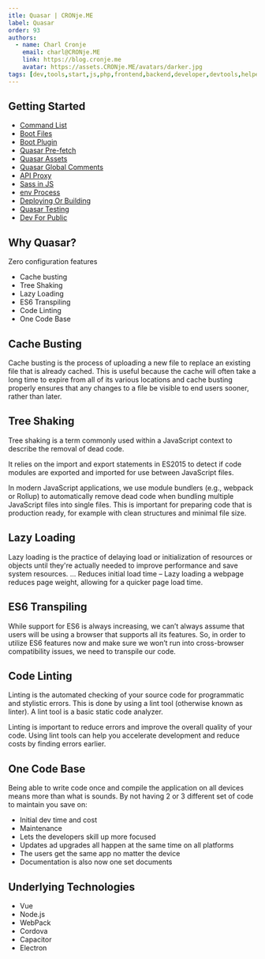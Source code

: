 ```yaml
---
itle: Quasar | CRONje.ME
label: Quasar
order: 93
authors:
  - name: Charl Cronje
    email: charl@CRONje.ME
    link: https://blog.cronje.me
    avatar: https://assets.CRONje.ME/avatars/darker.jpg
tags: [dev,tools,start,js,php,frontend,backend,developer,devtools,helpers,log]
---
```


## Getting Started

- [Command List](./commandList.md)
- [Boot Files](./bootFiles.md)
- [Boot Plugin](./bootPlugin.md)
- [Quasar Pre-fetch](./quasarPrefetch.md)
- [Quasar Assets](./quasarAssets.md)
- [Quasar Global Comments](./globalComponents.md)
- [API Proxy](./apiProxy.md)
- [Sass in JS](./sassInJs.md)
- [env Process](./envProcess.md)
- [Deploying Or Building](./deployingOrBuilding.md)
- [Quasar Testing](./quasarTesting.md)
- [Dev For Public](./devForPublic.md)

## Why Quasar?

Zero configuration features

- Cache busting
- Tree Shaking
- Lazy Loading
- ES6 Transpiling
- Code Linting
- One Code Base

## Cache Busting

Cache busting is the process of uploading a new file to replace an existing file that is already cached. This is useful because the cache will often take a long time to expire from all of its various locations and cache busting properly ensures that any changes to a file be visible to end users sooner, rather than later.

## Tree Shaking

Tree shaking is a term commonly used within a JavaScript context to describe the removal of dead code.

It relies on the import and export statements in ES2015 to detect if code modules are exported and imported for use between JavaScript files.

In modern JavaScript applications, we use module bundlers (e.g., webpack or Rollup) to automatically remove dead code when bundling multiple JavaScript files into single files. This is important for preparing code that is production ready, for example with clean structures and minimal file size.

## Lazy Loading

Lazy loading is the practice of delaying load or initialization of resources or objects until they're actually needed to improve performance and save system resources. ... Reduces initial load time – Lazy loading a webpage reduces page weight, allowing for a quicker page load time.

## ES6 Transpiling

While support for ES6 is always increasing, we can’t always assume that users will be using a browser that supports all its features. So, in order to utilize ES6 features now and make sure we won’t run into cross-browser compatibility issues, we need to transpile our code.

## Code Linting

Linting is the automated checking of your source code for programmatic and stylistic errors. This is done by using a lint tool (otherwise known as linter). A lint tool is a basic static code analyzer.

Linting is important to reduce errors and improve the overall quality of your code. Using lint tools can help you accelerate development and reduce costs by finding errors earlier.

## One Code Base

Being able to write code once and compile the application on all devices means more than what is sounds. By not having 2 or 3 different set of code to maintain you save on:

- Initial dev time and cost
- Maintenance
- Lets the developers skill up more focused
- Updates ad upgrades all happen at the same time on all platforms
- The users get the same app no matter the device
- Documentation is also now one set documents

## Underlying Technologies

- Vue
- Node.js
- WebPack
- Cordova
- Capacitor
- Electron
